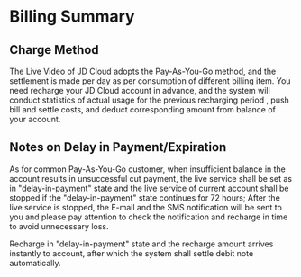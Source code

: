 # Billing Summary
## Charge Method

The Live Video of JD Cloud adopts the Pay-As-You-Go method, and the settlement is made per day as per consumption of different billing item. You need recharge your JD Cloud account in advance, and the system will conduct statistics of actual usage for the previous recharging period
, push bill and settle costs, and deduct corresponding amount from balance of your account.  

## Notes on Delay in Payment/Expiration

As for common Pay-As-You-Go customer, when insufficient balance in the account results in unsuccessful cut payment, the live service shall be set as in "delay-in-payment" state and the live service of current account shall be stopped if the "delay-in-payment" state continues for 72 hours; After the live service is stopped, the E-mail and the SMS notification will be sent to you and please pay attention to check the notification and recharge in time to avoid unnecessary loss.

Recharge in "delay-in-payment" state and the recharge amount arrives instantly to account, after which the system shall settle debit note automatically.

